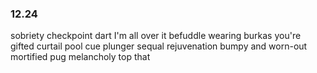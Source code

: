 ### 12.24
sobriety checkpoint 
dart 
I'm all over it 
befuddle 
wearing burkas 
you're gifted 
curtail 
pool cue
plunger 
sequal 
rejuvenation
bumpy and worn-out 
mortified 
pug 
melancholy
top that 



<!--stackedit_data:
eyJoaXN0b3J5IjpbLTcxNjUzMDgwMiwxMTUzMTUzNDU2LDE4ND
MxNTE4OTYsMTc0MjQ3ODA5OSw4MjgxNDI4ODYsNjIxNDE2Njg0
LC0xNzQ2NzcxODY1LC0xOTI4NTQzMzgzLC00ODQyNTYxNzIsLT
M5NjAyMjI5MV19
-->